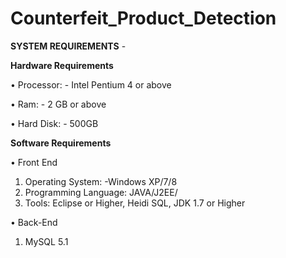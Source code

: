 
# Counterfeit_Product_Detection
**SYSTEM REQUIREMENTS** -

**Hardware Requirements** 

• Processor: - Intel Pentium 4 or above 

• Ram: - 2 GB or above 

• Hard Disk: - 500GB 

**Software Requirements**

• Front End
1. Operating System: -Windows XP/7/8
2. Programming Language: JAVA/J2EE/
3. Tools: Eclipse or Higher, Heidi SQL, JDK 1.7 or Higher

• Back-End
1. MySQL 5.1

